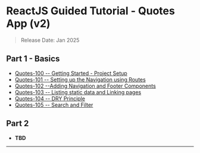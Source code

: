 # ReactJS Guided Tutorial - Quotes App (v2)

> Release Date: Jan 2025

## Part 1 - Basics

- [Quotes-100 -- Getting Started - Project Setup](/tutorial-reactjs/quotes-100)
- [Quotes-101 -- Setting up the Navigation using Routes](https://costaivo.com/tutorial-reactjs/quotes-101)
- [Quotes-102 --Adding Navigation and Footer Components](https://costaivo.com/tutorial-reactjs/quotes-102)
- [Quotes-103 -- Listing static data and Linking  pages](https://costaivo.com/tutorial-reactjs/quotes-103)
- [Quotes-104 --  DRY Principle](https://costaivo.com/tutorial-reactjs/quotes-104)
- [Quotes-105 --  Search and Filter](https://costaivo.com/tutorial-reactjs/quotes-105)

## Part 2

- **TBD**

---
